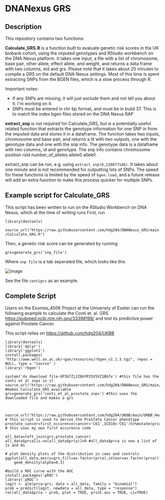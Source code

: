# DNANexus GRS

## Description

This repository contains two functions:

**Calculate_GRS.R** is a function built to evaluate genetic risk scores in the UK biobank cohort, using the imputed genotypes and RStudio workbench on the DNA Nexus platform. It takes one input, a file with a list of chromosome, base pair, other allele, effect allele, and weight, and returns a data frame with two columns, eid and grs. Please note that it takes about 20 minutes to compile a GRS on the default DNA Nexus settings. Most of this time is spent extracting SNPs from the BGEN files, which is a slow process through R.

Important notes:

* If any SNPs are missing, it will just exclude them and not tell you about it. I'm working on it.
* SNPs must be entered in chr bp format, and must be in build 37. This is to match the index bgen files stored on the DNA Nexus RAP

**extract_snp** is not required for Calculate_GRS, but is a potentially useful related function that extracts the genotype information for one SNP in from the imputed data and stores it in a dataframe. The function takes two inputs, chromosome and base pair, and returns a lit with two outputs, one with the genotype data and one with the snp info. The genotype data is a dataframe with two columns, id and genotype. The snp info contains chromosome position rsid number_of_alleles allele0 allele1.

extract_snp can be run, e.g. using `extract_snp(8,128077146)`. It takes about one minute and is not recommended for outputting lots of SNPs. The speed for these functions is limited by the speed of `bgen.load`, and a future release will add an extra function to make this process quicker for multiple SNPs.

## Example script for Calculate_GRS

This script has been written to run on the RStudio Workbench on DNA Nexus, which at the time of writing runs First, run

`library(devtools)`

`source_url("https://raw.githubusercontent.com/hdg204/DNANexus_GRS/main/Calculate_GRS.R")`

Then, a genetic risk score can be generated by running

`grs=generate_grs('snp_file')`

Where `snp file` is a tab seperated file, which looks like this

![image](https://user-images.githubusercontent.com/36624710/213706895-55a9471b-b85b-427d-997b-1306911b8c10.png)

See the file `contigrs` as an example.

## Complete Script

Users on the Exomes_450K Project at the Univeristy of Exeter can run the following example to calculate the Conti et. al. GRS https://pubmed.ncbi.nlm.nih.gov/33398198/ and test its predictive power against Prostate Cancer.

This script relies on https://github.com/hdg204/UKBB

```
library(devtools) 
library('dplyr')
library('ggplot2')
install.packages( "http://www.well.ox.ac.uk/~gav/resources/rbgen_v1.1.5.tgz", repos = NULL, type = "source" )
library('rbgen')

system('dx download file-GP3GfZjJZ8kYP25V5VZ1BGfx') #this file has the conti et al snps in it
source_url("https://raw.githubusercontent.com/hdg204/DNANexus_GRS/main/Calculate_GRS.R")  #makes Calculate_GRS available
grs=generate_grs('conti_et_al_prostate_snps') #this uses the downloaded file and makes a grs



source_url("https://raw.githubusercontent.com/hdg204/UKBB/main/UKBB_Health_Records_Public.R") # this script is used to derive the Prostate Cancer phenotype
prostate_cancer=first_occurence(cancer='C61',ICD10='C61')%>%mutate(prca=1) # this uses my own first occurence code

all_data=left_join(grs,prostate_cancer)
all_data$prca[is.na(all_data$prca)]=0 #all_data$prca is now a list of 1s and 0s

# plot density plots of the distribution in caes and controls
ggplot(all_data,aes(x=grs,fill=as.factor(prca),colour=as.factor(prca)))+
	geom_density(alpha=0.3)
	
#build a ROC curve with the AUC
install.packages('pROC')
library('pROC')
logit <- glm(prca~grs, data = all_data, family = "binomial")
prob = predict(logit, newdata = all_data, type = "response")
roc(all_data$prca ~ prob, plot = TRUE, print.auc = TRUE, ci=TRUE)
```
